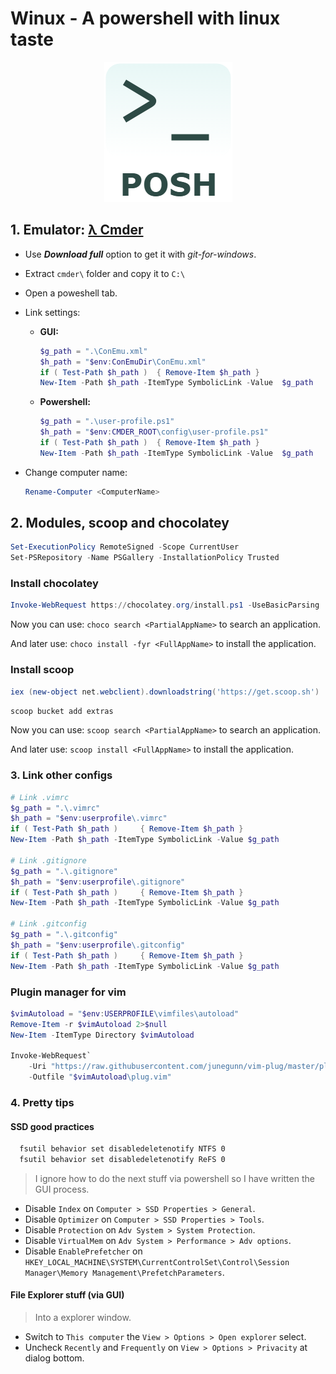# Winux - A powershell with linux taste

<p align="center"> <img src="logo.png"> </p>

## 1. Emulator: [λ Cmder](http://cmder.net/)

- Use _**Download full**_ option to get it with _git-for-windows_.

- Extract `cmder\` folder and copy it to `C:\`

- Open a poweshell tab.

- Link settings:
  - **GUI:**
    ```powershell
    $g_path = ".\ConEmu.xml"
    $h_path = "$env:ConEmuDir\ConEmu.xml"
    if ( Test-Path $h_path )  { Remove-Item $h_path }
    New-Item -Path $h_path -ItemType SymbolicLink -Value  $g_path
    ```
  - **Powershell:**
    ```powershell
    $g_path = ".\user-profile.ps1"
    $h_path = "$env:CMDER_ROOT\config\user-profile.ps1"
    if ( Test-Path $h_path )  { Remove-Item $h_path }
    New-Item -Path $h_path -ItemType SymbolicLink -Value  $g_path
    ```

- Change computer name:

  ```powershell
  Rename-Computer <ComputerName>
  ```

## 2. Modules, scoop and chocolatey

```powershell
Set-ExecutionPolicy RemoteSigned -Scope CurrentUser
Set-PSRepository -Name PSGallery -InstallationPolicy Trusted
```

### Install chocolatey

```powershell
Invoke-WebRequest https://chocolatey.org/install.ps1 -UseBasicParsing | Invoke-Expression
```

Now you can use: `choco search <PartialAppName>` to search an application.

And later use: `choco install -fyr <FullAppName>` to install the application.

### Install scoop

```powershell
iex (new-object net.webclient).downloadstring('https://get.scoop.sh')
```

```powershell
scoop bucket add extras
```

Now you can use: `scoop search <PartialAppName>` to search an application.

And later use: `scoop install <FullAppName>` to install the application.

### 3. Link other configs

```powershell
# Link .vimrc
$g_path = ".\.vimrc"
$h_path = "$env:userprofile\.vimrc"
if ( Test-Path $h_path )     { Remove-Item $h_path }
New-Item -Path $h_path -ItemType SymbolicLink -Value $g_path

# Link .gitignore
$g_path = ".\.gitignore"
$h_path = "$env:userprofile\.gitignore"
if ( Test-Path $h_path )     { Remove-Item $h_path }
New-Item -Path $h_path -ItemType SymbolicLink -Value $g_path

# Link .gitconfig
$g_path = ".\.gitconfig"
$h_path = "$env:userprofile\.gitconfig"
if ( Test-Path $h_path )     { Remove-Item $h_path }
New-Item -Path $h_path -ItemType SymbolicLink -Value $g_path
```

### Plugin manager for vim

```powershell
$vimAutoload = "$env:USERPROFILE\vimfiles\autoload"
Remove-Item -r $vimAutoload 2>$null
New-Item -ItemType Directory $vimAutoload

Invoke-WebRequest`
    -Uri "https://raw.githubusercontent.com/junegunn/vim-plug/master/plug.vim"`
    -Outfile "$vimAutoload\plug.vim"
```

### 4. Pretty tips

#### SSD good practices

```cmd
  fsutil behavior set disabledeletenotify NTFS 0
  fsutil behavior set disabledeletenotify ReFS 0
```

> I ignore how to do the next stuff via powershell so I have written the GUI process.

- Disable `Index` on `Computer > SSD Properties > General`.
- Disable `Optimizer` on `Computer > SSD Properties > Tools`.
- Disable `Protection` on `Adv System > System Protection`.
- Disable `VirtualMem` on `Adv System > Performance > Adv options`.
- Disable `EnablePrefetcher` on `HKEY_LOCAL_MACHINE\SYSTEM\CurrentControlSet\Control\Session Manager\Memory Management\PrefetchParameters`.

#### File Explorer stuff (via GUI)

> Into a explorer window.

- Switch to `This computer` the `View > Options > Open explorer` select.
- Uncheck `Recently` and `Frequently` on `View > Options > Privacity` at dialog bottom.
